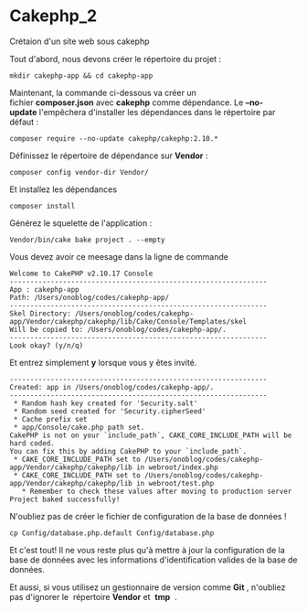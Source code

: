 # Cakephp_2
Crétaion d'un site web sous cakephp


Tout d'abord, nous devons créer le répertoire du projet :

```
mkdir cakephp-app && cd cakephp-app
```

Maintenant, la commande ci-dessous va créer un fichier **composer.json** avec **cakephp** comme dépendance. Le **–no-update** l'empêchera d'installer les dépendances dans le répertoire par défaut :

```
composer require --no-update cakephp/cakephp:2.10.*
```

Définissez le répertoire de dépendance sur **Vendor** :

```
composer config vendor-dir Vendor/
```

Et installez les dépendances

```
composer install
```

Générez le squelette de l'application :

```
Vendor/bin/cake bake project . --empty
```


Vous devez avoir ce meesage dans la ligne de commande
```
Welcome to CakePHP v2.10.17 Console
---------------------------------------------------------------
App : cakephp-app
Path: /Users/onoblog/codes/cakephp-app/
---------------------------------------------------------------
Skel Directory: /Users/onoblog/codes/cakephp-app/Vendor/cakephp/cakephp/lib/Cake/Console/Templates/skel
Will be copied to: /Users/onoblog/codes/cakephp-app/.
---------------------------------------------------------------
Look okay? (y/n/q)
```

Et entrez simplement **y** lorsque vous y êtes invité.

```
---------------------------------------------------------------
Created: app in /Users/onoblog/codes/cakephp-app/.
---------------------------------------------------------------
 * Random hash key created for 'Security.salt'
 * Random seed created for 'Security.cipherSeed'
 * Cache prefix set
 * app/Console/cake.php path set.
CakePHP is not on your `include_path`, CAKE_CORE_INCLUDE_PATH will be hard coded.
You can fix this by adding CakePHP to your `include_path`.
 * CAKE_CORE_INCLUDE_PATH set to /Users/onoblog/codes/cakephp-app/Vendor/cakephp/cakephp/lib in webroot/index.php
 * CAKE_CORE_INCLUDE_PATH set to /Users/onoblog/codes/cakephp-app/Vendor/cakephp/cakephp/lib in webroot/test.php
   * Remember to check these values after moving to production server
Project baked successfully!
```

N'oubliez pas de créer le fichier de configuration de la base de données !

```
cp Config/database.php.default Config/database.php
```

Et c'est tout! Il ne vous reste plus qu'à mettre à jour la configuration de la base de données avec les informations d'identification valides de la base de données.

Et aussi, si vous utilisez un gestionnaire de version comme **Git** , n'oubliez pas d'ignorer le  répertoire **Vendor** et  **tmp**  .
